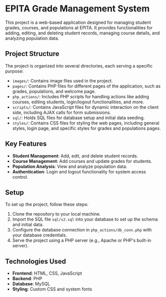 # EPITA Grade Management System

This project is a web-based application designed for managing student grades, courses, and populations at EPITA. It provides functionalities for adding, editing, and deleting student records, managing course details, and analyzing population data.

## Project Structure

The project is organized into several directories, each serving a specific purpose:

- `images/`: Contains image files used in the project.
- `pages/`: Contains PHP files for different pages of the application, such as grades, populations, and welcome page.
- `php_actions/`: Includes PHP scripts for handling actions like adding courses, editing students, login/logout functionalities, and more.
- `scripts/`: Contains JavaScript files for dynamic interaction on the client side, including AJAX calls for form submissions.
- `sql/`: Holds SQL files for database setup and initial data seeding.
- `styles/`: Contains CSS files for styling the web pages, including general styles, login page, and specific styles for grades and populations pages.

## Key Features

- **Student Management**: Add, edit, and delete student records.
- **Course Management**: Add courses and update grades for students.
- **Population Analysis**: View and analyze population data.
- **Authentication**: Login and logout functionality for system access control.

## Setup

To set up the project, follow these steps:

1. Clone the repository to your local machine.
2. Import the SQL file `sql/s2.sql` into your database to set up the schema and initial data.
3. Configure the database connection in `php_actions/db_conn.php` with your database credentials.
4. Serve the project using a PHP server (e.g., Apache or PHP's built-in server).

## Technologies Used

- **Frontend**: HTML, CSS, JavaScript
- **Backend**: PHP
- **Database**: MySQL
- **Styling**: Custom CSS and system fonts
